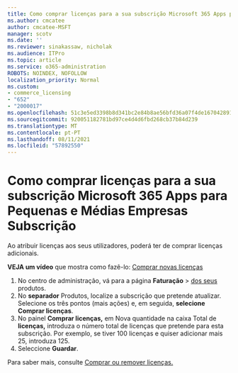 ```yaml
---
title: Como comprar licenças para a sua subscrição Microsoft 365 Apps para Pequenas e Médias Empresas Subscrição
ms.author: cmcatee
author: cmcatee-MSFT
manager: scotv
ms.date: ''
ms.reviewer: sinakassaw, nicholak
ms.audience: ITPro
ms.topic: article
ms.service: o365-administration
ROBOTS: NOINDEX, NOFOLLOW
localization_priority: Normal
ms.custom:
- commerce_licensing
- "652"
- "2000017"
ms.openlocfilehash: 51c3e5ed3398b8d341bc2e84b8ae56bfd36a07f4de167042891a9ed606a94669
ms.sourcegitcommit: 920051182781bd97ce4d4d6fbd268cb37b84d239
ms.translationtype: MT
ms.contentlocale: pt-PT
ms.lasthandoff: 08/11/2021
ms.locfileid: "57892550"
---
```

# <a name="how-to-buy-licenses-for-your-microsoft-365-apps-for-business-subscription"></a>Como comprar licenças para a sua subscrição Microsoft 365 Apps para Pequenas e Médias Empresas Subscrição

Ao atribuir licenças aos seus utilizadores, poderá ter de comprar licenças adicionais.

**VEJA um vídeo** que mostra como fazê-lo: [Comprar novas licenças](https://go.microsoft.com/fwlink/p/?linkid=2154857)
  
1. No centro de administração, vá para a página **Faturação**  >  [dos seus](https://go.microsoft.com/fwlink/p/?linkid=842054) produtos.
2. No **separador** Produtos, localize a subscrição que pretende atualizar. Selecione os três pontos (mais ações) e, em seguida, **selecione Comprar licenças**.
3. No painel **Comprar licenças,** em Nova quantidade na caixa Total de  **licenças,** introduza o número total de licenças que pretende para esta subscrição. Por exemplo, se tiver 100 licenças e quiser adicionar mais 25, introduza 125.
4. Seleccione **Guardar**.

Para saber mais, consulte [Comprar ou remover licenças.](https://docs.microsoft.com/microsoft-365/commerce/licenses/buy-licenses)